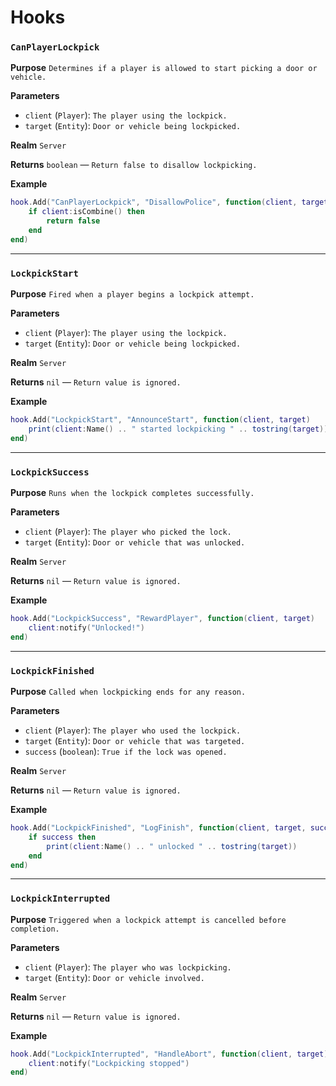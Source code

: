 # Hooks

### `CanPlayerLockpick`

**Purpose**
`Determines if a player is allowed to start picking a door or vehicle.`

**Parameters**

* `client` (`Player`): `The player using the lockpick.`
* `target` (`Entity`): `Door or vehicle being lockpicked.`

**Realm**
`Server`

**Returns**
`boolean` — `Return false to disallow lockpicking.`

**Example**

```lua
hook.Add("CanPlayerLockpick", "DisallowPolice", function(client, target)
    if client:isCombine() then
        return false
    end
end)
```

---

### `LockpickStart`

**Purpose**
`Fired when a player begins a lockpick attempt.`

**Parameters**

* `client` (`Player`): `The player using the lockpick.`
* `target` (`Entity`): `Door or vehicle being lockpicked.`

**Realm**
`Server`

**Returns**
`nil` — `Return value is ignored.`

**Example**

```lua
hook.Add("LockpickStart", "AnnounceStart", function(client, target)
    print(client:Name() .. " started lockpicking " .. tostring(target))
end)
```

---

### `LockpickSuccess`

**Purpose**
`Runs when the lockpick completes successfully.`

**Parameters**

* `client` (`Player`): `The player who picked the lock.`
* `target` (`Entity`): `Door or vehicle that was unlocked.`

**Realm**
`Server`

**Returns**
`nil` — `Return value is ignored.`

**Example**

```lua
hook.Add("LockpickSuccess", "RewardPlayer", function(client, target)
    client:notify("Unlocked!")
end)
```

---

### `LockpickFinished`

**Purpose**
`Called when lockpicking ends for any reason.`

**Parameters**

* `client` (`Player`): `The player who used the lockpick.`
* `target` (`Entity`): `Door or vehicle that was targeted.`
* `success` (`boolean`): `True if the lock was opened.`

**Realm**
`Server`

**Returns**
`nil` — `Return value is ignored.`

**Example**

```lua
hook.Add("LockpickFinished", "LogFinish", function(client, target, success)
    if success then
        print(client:Name() .. " unlocked " .. tostring(target))
    end
end)
```

---

### `LockpickInterrupted`

**Purpose**
`Triggered when a lockpick attempt is cancelled before completion.`

**Parameters**

* `client` (`Player`): `The player who was lockpicking.`
* `target` (`Entity`): `Door or vehicle involved.`

**Realm**
`Server`

**Returns**
`nil` — `Return value is ignored.`

**Example**

```lua
hook.Add("LockpickInterrupted", "HandleAbort", function(client, target)
    client:notify("Lockpicking stopped")
end)
```
